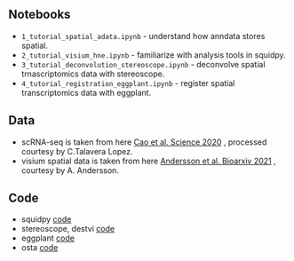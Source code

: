 ## Notebooks
- `1_tutorial_spatial_adata.ipynb` - understand how anndata stores spatial.
- `2_tutorial_visium_hne.ipynb` - familiarize with analysis tools in squidpy.
- `3_tutorial_deconvolution_stereoscope.ipynb` - deconvolve spatial trnascriptomics data with stereoscope.
- `4_tutorial_registration_eggplant.ipynb` - register spatial transcriptomics data with eggplant.

## Data
- scRNA-seq is taken from here [Cao et al. Science 2020](https://www.science.org/doi/10.1126/science.aba7721?url_ver=Z39.88-2003&rfr_id=ori:rid:crossref.org&rfr_dat=cr_pub%20%200pubmed) , processed courtesy by C.Talavera Lopez.
- visium spatial data is taken from here [Andersson et al. Bioarxiv 2021](https://www.biorxiv.org/content/10.1101/2021.11.11.468178v1) , courtesy by A. Andersson.

## Code
- squidpy [code](https://github.com/theislab/squidpy)
- stereoscope, destvi [code](https://github.com/scverse/scvi-tools)
- eggplant [code](https://github.com/almaan/eggplant)
- osta [code](https://lmweber.org/OSTA-book/)